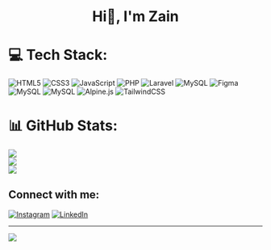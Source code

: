 <div align="center">
  <h1>Hi👋, I'm Zain</h1>
</div>

# 💻 Tech Stack:
![HTML5](https://img.shields.io/badge/html5-%23E34F26.svg?style=for-the-badge&logo=html5&logoColor=white) ![CSS3](https://img.shields.io/badge/css3-%231572B6.svg?style=for-the-badge&logo=css3&logoColor=white) ![JavaScript](https://img.shields.io/badge/javascript-%23323330.svg?style=for-the-badge&logo=javascript&logoColor=%23F7DF1E) ![PHP](https://img.shields.io/badge/php-%23777BB4.svg?style=for-the-badge&logo=php&logoColor=white) ![Laravel](https://img.shields.io/badge/laravel-%23FF2D20.svg?style=for-the-badge&logo=laravel&logoColor=white) ![MySQL](https://img.shields.io/badge/mysql-4479A1.svg?style=for-the-badge&logo=mysql&logoColor=white) ![Figma](https://img.shields.io/badge/figma-%23F24E1E.svg?style=for-the-badge&logo=figma&logoColor=white) ![MySQL](https://img.shields.io/badge/mysql-4479A1.svg?style=for-the-badge&logo=mysql&logoColor=white) ![MySQL](https://img.shields.io/badge/mysql-4479A1.svg?style=for-the-badge&logo=mysql&logoColor=white) ![Alpine.js](https://img.shields.io/badge/alpinejs-white.svg?style=for-the-badge&logo=alpinedotjs&logoColor=%238BC0D0) ![TailwindCSS](https://img.shields.io/badge/tailwindcss-%2338B2AC.svg?style=for-the-badge&logo=tailwind-css&logoColor=white)
# 📊 GitHub Stats:
![](https://github-readme-stats.vercel.app/api?username=zain-009&theme=dark&hide_border=false&include_all_commits=false&count_private=false)<br/>
![](https://github-readme-streak-stats.herokuapp.com/?user=zain-009&theme=dark&hide_border=false)<br/>
![](https://github-readme-stats.vercel.app/api/top-langs/?username=zain-009&theme=dark&hide_border=false&include_all_commits=false&count_private=false&layout=compact)

## Connect with me:
[![Instagram](https://img.shields.io/badge/Instagram-%23E4405F.svg?logo=Instagram&logoColor=white)](https://instagram.com/zane_x6) [![LinkedIn](https://img.shields.io/badge/LinkedIn-%230077B5.svg?logo=linkedin&logoColor=white)](https://linkedin.com/in/zain-ali-862727250) 

---
[![](https://visitcount.itsvg.in/api?id=zain-009&icon=8&color=9)](https://visitcount.itsvg.in)

<!-- Proudly created with GPRM ( https://gprm.itsvg.in ) -->
